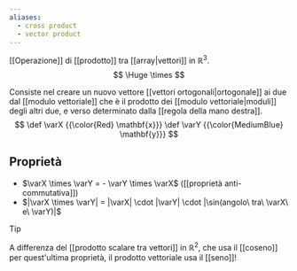 ```yaml
---
aliases:
  - cross product
  - vector product
---
```

[[Operazione]] di [[prodotto]] tra [[array|vettori]] in $\mathbb{R}^3$.
$$
\Huge
\times
$$

Consiste nel creare un nuovo vettore [[vettori ortogonali|ortogonale]] ai due dal [[modulo vettoriale]] che è il prodotto dei [[modulo vettoriale|moduli]] degli altri due, e verso determinato dalla [[regola della mano destra]].
$$
\def \varX {{\color{Red} \mathbf{x}}}
\def \varY {{\color{MediumBlue} \mathbf{y}}}
$$

## Proprietà

- $\varX \times \varY = - \varY \times \varX$ ([[proprietà anti-commutativa]])
- $|\varX \times \varY| = |\varX| \cdot |\varY| \cdot |\sin(angolo\ tra\ \varX\ e\ \varY)|$

> [!Tip]
> A differenza del [[prodotto scalare tra vettori]] in $\mathbb{R}^2$, che usa il [[coseno]] per quest'ultima proprietà, il prodotto vettoriale usa il [[seno]]!
